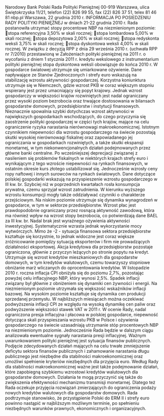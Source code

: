 Narodowy Bank Polski
Rada Polityki Pieniężnej
00-919 Warszawa, ulica Świętokrzyska 11/21, telefon (22) 826 99 55, fax (22) 826 37 51,
telex 81 46 81 nbp.pl
Warszawa, 22 grudnia 2010 r.
INFORMACJA PO POSIEDZENIU RADY POLITYKI PIENIĘŻNEJ
w dniach 21-22 grudnia 2010 r.
Rada postanowiła utrzymać stopy procentowe NBP na niezmienionym poziomie:
stopa referencyjna 3,50% w skali rocznej;
stopa lombardowa 5,00% w skali rocznej;
stopa depozytowa 2,00% w skali rocznej;
stopa redyskonta weksli 3,75% w skali rocznej;
stopa dyskontowa weksli 4,00% w skali rocznej.
W związku z decyzją RPP z dnia 29 września 2010 r. (uchwała RPP nr 7/2010) przestawioną w
Założeniach polityki pieniężnej na 2011 r. o wycofaniu z dniem 1 stycznia 2011 r. kredytu
wekslowego z instrumentarium polityki pieniężnej stopa dyskontowa weksli obowiązuje do końca
2010 r.
W gospodarce światowej utrzymuje się umiarkowane ożywienie. Dane napływające ze Stanów
Zjednoczonych i strefy euro wskazują na stabilizację wzrostu aktywności gospodarczej. Korzystna
koniunktura utrzymuje się w Niemczech, gdzie wzrost PKB w coraz większym stopniu wspierany
jest przez umacniający się popyt krajowy. Jednak wzrost gospodarczy w większości krajów
rozwiniętych jest nadal ograniczany przez wysoki poziom bezrobocia oraz trwające dostosowania w
bilansach gospodarstw domowych, przedsiębiorstw i instytucji finansowych. Nieznacznie
spowalnia szybki dotychczas wzrost aktywności w największych gospodarkach wschodzących, do
czego przyczynia się zaostrzenie polityki gospodarczej w części tych krajów, mające na celu
ograniczenie ryzyka narastania nierównowagi makroekonomicznej. Istotnym czynnikiem
niepewności dla wzrostu gospodarczego na świecie pozostają skutki wysokiej nierównowagi
fiskalnej oraz zapowiadanego jej ograniczania w gospodarkach rozwiniętych, a także skutki
ekspansji monetarnej, w tym niekonwencjonalnych działań podejmowanych przez główne banki
centralne.
Po wcześniejszej deprecjacji związanej z nasileniem się problemów fiskalnych w niektórych
krajach strefy euro i wynikającym z tego wzroście niepewności na rynkach finansowych, w
ostatnim okresie kurs złotego ustabilizował się. Jednocześnie wzrosły ceny ropy naftowej i innych
surowców na rynkach światowych.
Dane dotyczące polskiej gospodarki wskazują na przyspieszenie wzrostu gospodarczego w III kw.
br. Szybciej niż w poprzednich kwartałach rosła konsumpcja prywatna, czemu sprzyjał wzrost
zatrudnienia. W kierunku wyższego wzrostu konsumpcji mogły także oddziaływać czynniki o
charakterze przejściowym. Na niskim poziomie utrzymuje się dynamika wynagrodzeń w
gospodarce, w tym w sektorze przedsiębiorstw. Wzrost płac jest prawdopodobnie ograniczany
przez rosnącą aktywność zawodową, która ma również wpływ na wzrost stopy bezrobocia, co
potwierdzają dane BAEL za III kw. br. Nadal brak jest wyraźnego ożywienia aktywności
inwestycyjnej. Systematycznie wzrasta jednak wykorzystanie mocy wytwórczych. Mimo że
-2 -
sytuacja finansowa sektora przedsiębiorstw kształtuje się korzystnie, to jednak widoczne jest coraz
większe zróżnicowanie pomiędzy sytuacją eksporterów i firm nie prowadzących działalności
eksportowej.
Akcja kredytowa dla przedsiębiorstw pozostaje ograniczona, głównie z przyczyn leżących po
stronie popytu na kredyt. Utrzymuje się wzrost kredytów mieszkaniowych dla gospodarstw
domowych, w tym kredytów walutowych, czemu towarzyszy stopniowe obniżanie marż wliczanych
do oprocentowania kredytów.
W listopadzie 2010 r. roczna inflacja CPI obniżyła się do poziomu 2,7%, pozostając powyżej celu
inflacyjnego NBP, który wynosi 2,5%. Spadek inflacji związany był głównie z obniżeniem się
dynamiki cen żywności i energii. Na niezmienionym poziomie utrzymała się większość
wskaźników inflacji bazowej. Na wysokim poziomie kształtuje się dynamika cen produkcji
sprzedanej przemysłu. W najbliższych miesiącach można oczekiwać podwyższenia inflacji CPI ze
względu na wysoką dynamikę cen paliw oraz podwyższenie większości stawek VAT w 2011 r.
W ocenie Rady, nadal ograniczona presja inflacyjna i płacowa w polskiej gospodarce, niepewność
dotycząca skali przyspieszania wzrostu PKB w Polsce i ożywienia gospodarczego na świecie
uzasadniają utrzymanie stóp procentowych NBP na niezmienionym poziomie.
Jednocześnie Rada będzie w dalszym ciągu analizowała ewentualne sygnały narastania presji
inflacyjnej.
Ważnym uwarunkowaniem polityki pieniężnej jest sytuacja finansów publicznych. Podjęcie
zdecydowanych działań mających na celu trwałe zmniejszenie deficytu sektora finansów
publicznych i zahamowanie narastania długu publicznego jest niezbędne dla stabilności
makroekonomicznej oraz umożliwi spełnienie kryteriów niezbędnych dla przyjęcia euro.
Według Rady dla stabilności makroekonomicznej ważne jest także podejmowanie działań, które
zapobiegną szybkiemu wzrostowi kredytów walutowych dla gospodarstw domowych. Działania te
mogą przyczynić się także do zwiększenia efektywności mechanizmu transmisji monetarnej.
Dlatego też Rada oczekuje przyjęcia rozwiązań zmierzających do ograniczenia podaży nowych
kredytów walutowych dla gospodarstw domowych.
Rada podtrzymuje stanowisko, że przystąpienie Polski do ERM II i strefy euro powinno nastąpić w
najbliższym możliwym terminie, po spełnieniu niezbędnych warunków prawnych, ekonomicznych i
organizacyjnych.
